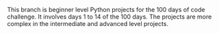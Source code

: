 This branch is beginner level Python projects for the 100 days of code challenge. It involves days 1 to 14 of the 100 days. The projects are more complex in the intermediate and advanced level projects.

